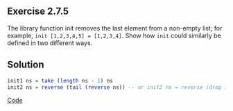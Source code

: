 ## Exercise 2.7.5

The library function init removes the last element from a non-empty list; for example, `init [1,2,3,4,5] = [1,2,3,4]`. Show how `init` could similarly be defined in two different ways.

## Solution

```haskell
init1 ns = take (length ns - 1) ns
init2 ns = reverse (tail (reverse ns)) -- or init2 ns = reverse (drop 1 (reverse ns))
```

[Code](../../src/ch-02/2-7.hs#L11)
